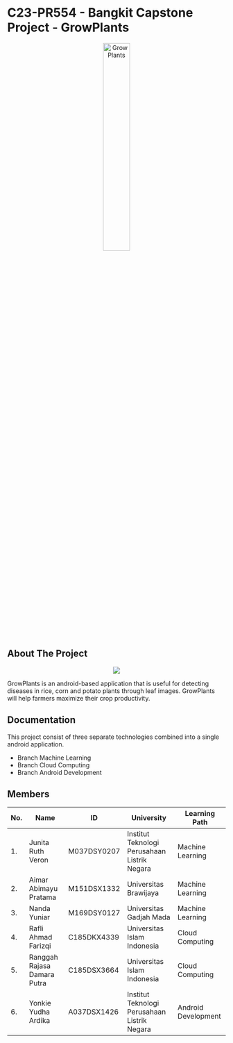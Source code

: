 # C23-PR554 - Bangkit Capstone Project - GrowPlants


<p align="center">
  <img width="35%" src="https://github.com/aimarabimanyu/capstone-growplants/assets/94217552/3225e312-ba9c-47a9-b971-1e46ba54b5f2" alt="GrowPlants"><br>
</p>
  
  
## About The Project

<p align="center">
  <img src="https://github.com/aimarabimanyu/capstone-growplants/assets/94217552/f7981ef8-1878-4088-a546-7158f0b2ab98"><br>
</p>
GrowPlants is an android-based application that is useful for detecting diseases in rice, corn and potato plants through leaf images. GrowPlants will help farmers maximize their crop productivity.

## Documentation

This project consist of three separate technologies combined into a single android application.
- Branch Machine Learning
- Branch Cloud Computing
- Branch Android Development

## Members

|No.| Name        |ID           | University  | Learning Path|
|---| ------------- |-------------| -----|---|
|1.| Junita Ruth Veron |M037DSY0207 | Institut Teknologi Perusahaan Listrik Negara | Machine Learning
|2.| Aimar Abimayu Pratama| M151DSX1332 |  Universitas Brawijaya | Machine Learning
|3.| Nanda Yuniar | M169DSY0127 |  Universitas Gadjah Mada | Machine Learning
|4.| Rafli Ahmad Farizqi | C185DKX4339 | Universitas Islam Indonesia  | Cloud Computing
|5.| Ranggah Rajasa Damara Putra | C185DSX3664 |  Universitas Islam Indonesia | Cloud Computing
|6.| Yonkie Yudha Ardika  | A037DSX1426  | Institut Teknologi Perusahaan Listrik Negara | Android Development


<!-- <tr>
  <th>Name</th>
  <th>Bangkit ID</th>
  <th>University</th>
</tr> -->
